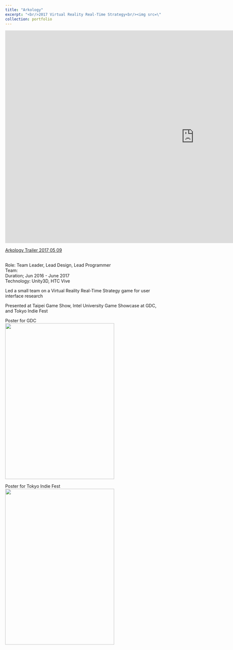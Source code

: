 ```yaml
---
title: "Arkology"
excerpt: "<br/>2017 Virtual Reality Real-Time Strategy<br/><img src=\"../images/portfolio/Arkposter_Tokyo_compressed.jpg\" width=\"350\" height=\"500\">"
collection: portfolio
---
```


<iframe width="1212" height="682" src="https://www.youtube.com/embed/KoWxXwPk2WE" title="Arkology Trailer 2017 05 09" frameborder="0" allow="accelerometer; autoplay; clipboard-write; encrypted-media; gyroscope; picture-in-picture; web-share" referrerpolicy="strict-origin-when-cross-origin" allowfullscreen></iframe>

[Arkology Trailer 2017 05 09](https://youtu.be/KoWxXwPk2WE)

<br>Role: Team Leader, Lead Design, Lead Programmer
<br>Team: 
<br>Duration; Jun 2016 - June 2017
<br>Technology: Unity3D, HTC Vive


Led a small team on a Virtual Reality Real-Time Strategy game for user interface research

Presented at Taipei Game Show, Intel University Game Showcase at GDC, and Tokyo Indie Fest


<p>Poster for GDC
<br><img src='../../images/portfolio/Arkposter_West_Compressed.jpg' width="350" height="500">

<p>Poster for Tokyo Indie Fest
<br><img src='../../images/portfolio/Arkposter_Tokyo_compressed.jpg' width="350" height="500">
